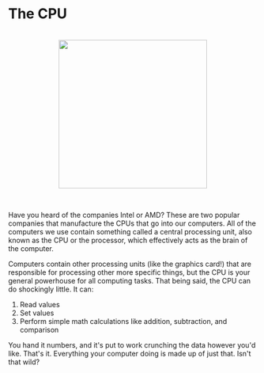 # The CPU

<p align="center">
  <br />
  <img height="300" src="https://cloud-iprjhyjdt-hack-club-bot.vercel.app/0processor.png">
</p>
<br />

Have you heard of the companies Intel or AMD? These are two popular companies that manufacture the CPUs that go into our computers. All of the computers we use contain something called a central processing unit, also known as the CPU or the processor, which effectively acts as the brain of the computer.

Computers contain other processing units (like the graphics card!) that are responsible for processing other more specific things, but the CPU is your general powerhouse for all computing tasks. That being said, the CPU can do shockingly little. It can:

1. Read values
1. Set values
1. Perform simple math calculations like addition, subtraction, and comparison

You hand it numbers, and it's put to work crunching the data however you'd like. That's it. Everything your computer doing is made up of just that. Isn't that wild?